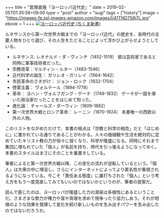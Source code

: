 +++
title = "君塚直隆『ヨーロッパ近代史』"
date = 2019-02-05T01:35:58+09:00
type = "post"
author = "sugi"
tags = ["history"]
image = "https://images-fe.ssl-images-amazon.com/images/I/41TND7S8j7L.jpg"
ebook = 1
+++
<a href="http://www.amazon.co.jp/exec/obidos/ASIN/4480071881/chezsugi-22/ref=nosim/" name="amazletlink" target="_blank"><img src="https://images-fe.ssl-images-amazon.com/images/I/41TND7S8j7L.jpg" alt="ヨーロッパ近代史 (ちくま新書)" style="border: none;" class="alignleft" /></a>

ルネサンスから第一次世界大戦までの「ヨーロッパ近代」の歴史を、各時代の主要人物をひとり選び、その人生をたどることによって浮かび上がらせようとしている。

- ルネサンス: レオナルド・ダ・ヴィンチ（1452-1519） 彼は芸術家であると同時に軍事技術者だった。
- 宗教改革：マルティン・ルター（1483-1546）
- 近代科学の誕生： ガリレオ・ガリレイ（1564-1642）
- 市民革命のさきがけ： ジョン・ロック（1632-1704）
- 啓蒙主義： ヴォルテール（1694-1778）
- 革命： ヨハン・ヴォルフガング・ゲーテ（1749-1832） ゲーテが一国を導いた政治家だったことをはじめて知った。
- 進化論： チャールズ・ダーウィン（1809-1882）
- 第一次世界大戦とロシア革命： レーニン（1870-1924） 本書唯一の西欧以外の人物。

このリストをながめただけで、本書の視点は「宗教と科学の相克」だと「はじめに」に書かれている通りであることがわかる。人々の価値観や生活を絶対的に定めていたキリスト教の力が徐々に弱くなり、科学が隆盛になる。同時にそれまで集団に埋もれていた「個人」が名前を持ち、時代を引っ張るようになってゆく。本書のスタイルはまさにそのことを裏書きしている。

筆者によると第一次世界大戦以降、この変化の流れが逆転しているという。「個人」は大衆の中に埋没し、さらにインターネットによってより匿名性が重視されるようになっている。今こそ「責任ある態度」に裏打ちされた「個人」という考え方をもう一度見直してみてもいいのではないかというのが、筆者の提案だ。

読んで感じたのは、ヨーロッパが隆盛した力の源泉は多様性にあるということだ。さまざまな勢力が権力や富や真理を求めて相争ったり協力しあう。それが坩堝のような効果を発揮して変化を続け新しいものを生み出すパワーを生み出したのではないだろうか。